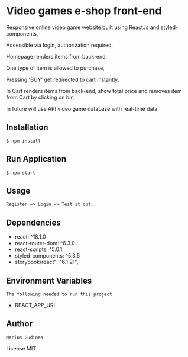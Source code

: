 # Video games e-shop front-end

Responsive online video game website built using ReactJs and styled-components,

Accessible via login, authorization required,

Homepage renders items from back-end,

One type of item is allowed to purchase,

Pressing 'BUY' get redirected to cart instantly,

In Cart renders items from back-end, show total price and removes item from Cart by clicking on bin,

In future will use API video game database with real-time data.


## Installation

```
$ npm install
```

## Run Application

```
$ npm start
```

## Usage

`Register => Login => Test it out.`


## Dependencies

- react: ^18.1.0
- react-router-dom: ^6.3.0
- react-scripts: ^5.0.1
- styled-components: ^5.3.5
- storybook/react": ^6.1.21",

## Environment Variables

`The following needed to run this project`

- REACT_APP_URL

## Author

`Marius Gudinas`

License
MIT
